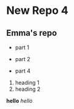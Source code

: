 # New Repo 4

## Emma's repo

* part 1
* part 2

* part 4

1. heading 1
2. heading 2

**hello**
*hello*
